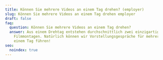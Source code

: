 ```yaml
---
title: Können Sie mehrere Videos an einem Tag drehen? (employer)
slug: Können Sie mehrere Videos an einem Tag drehen employer
draft: false
faq:
  question: Können Sie mehrere Videos an einem Tag drehen?
  answer: Aus einem Drehtag entstehen durchschnittlich zwei einzigartige
    Filmmontagen. Natürlich können wir Vorstellungsgespräche für mehrere Jobs an
    einem Tag führen!
seo:
  noindex: true
---
```

